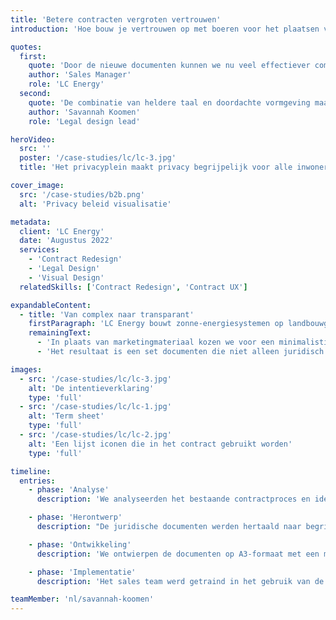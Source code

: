 ```yaml
---
title: 'Betere contracten vergroten vertrouwen'
introduction: 'Hoe bouw je vertrouwen op met boeren voor het plaatsen van zonne-energiesystemen? LC Energy vroeg Patroon om hun juridische documenten te transformeren naar begrijpelijke communicatiemiddelen. We ontwikkelden een transparante term sheet en proces explainer die de basis leggen voor duurzame partnerschappen.'

quotes:
  first:
    quote: 'Door de nieuwe documenten kunnen we nu veel effectiever communiceren met onze partners. We zien dat het vertrouwen direct groeit als we aan de keukentafel zitten.'
    author: 'Sales Manager'
    role: 'LC Energy'
  second:
    quote: 'De combinatie van heldere taal en doordachte vormgeving maakt complexe contracten toegankelijk. Dit project laat zien hoe legal design bijdraagt aan duurzame partnerships.'
    author: 'Savannah Koomen'
    role: 'Legal design lead'

heroVideo:
  src: ''
  poster: '/case-studies/lc/lc-3.jpg'
  title: 'Het privacyplein maakt privacy begrijpelijk voor alle inwoners van Utrecht.'

cover_image:
  src: '/case-studies/b2b.png'
  alt: 'Privacy beleid visualisatie'

metadata:
  client: 'LC Energy'
  date: 'Augustus 2022'
  services:
    - 'Contract Redesign'
    - 'Legal Design'
    - 'Visual Design'
  relatedSkills: ['Contract Redesign', 'Contract UX']

expandableContent:
  - title: 'Van complex naar transparant'
    firstParagraph: 'LC Energy bouwt zonne-energiesystemen op landbouwgrond. Daarvoor zijn partnerschappen met boeren essentieel. We hebben de term sheet en proces explainer opnieuw ontworpen om het hele samenwerkingsproces transparant te maken. Geen kleine lettertjes of verborgen clausules, maar heldere communicatie die vertrouwen opbouwt.'
    remainingText:
      - 'In plaats van marketingmateriaal kozen we voor een minimalistische vormgeving die het streven naar transparantie benadrukt. De documenten hebben een A3-formaat, perfect voor bespreking aan de keukentafel waar samen wijzigingen kunnen worden doorgevoerd.'
      - 'Het resultaat is een set documenten die niet alleen juridisch waterdicht zijn, maar ook echt begrepen worden door alle betrokken partijen. Zo maken we duurzame energieprojecten toegankelijk voor iedereen.'

images:
  - src: '/case-studies/lc/lc-3.jpg'
    alt: 'De intentieverklaring'
    type: 'full'
  - src: '/case-studies/lc/lc-1.jpg'
    alt: 'Term sheet'
    type: 'full'
  - src: '/case-studies/lc/lc-2.jpg'
    alt: 'Een lijst iconen die in het contract gebruikt worden'
    type: 'full'

timeline:
  entries:
    - phase: 'Analyse'
      description: 'We analyseerden het bestaande contractproces en identificeerden de belangrijkste pijnpunten in de communicatie met boeren.'

    - phase: 'Herontwerp'
      description: "De juridische documenten werden hertaald naar begrijpelijke taal en voorzien van een heldere structuur. 'Term sheet' werd bijvoorbeeld 'Ons aanbod'."

    - phase: 'Ontwikkeling'
      description: 'We ontwierpen de documenten op A3-formaat met een minimalistische vormgeving die transparantie uitstraalt en vertrouwen opbouwt.'

    - phase: 'Implementatie'
      description: 'Het sales team werd getraind in het gebruik van de nieuwe documenten en de principes achter het ontwerp.'

teamMember: 'nl/savannah-koomen'
---
```

